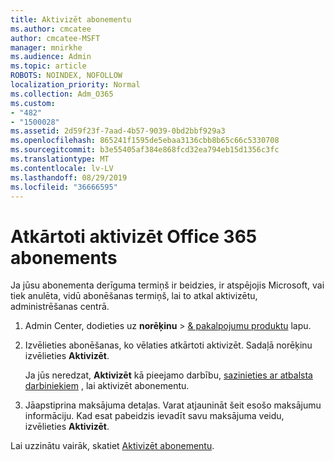 ```yaml
---
title: Aktivizēt abonementu
ms.author: cmcatee
author: cmcatee-MSFT
manager: mnirkhe
ms.audience: Admin
ms.topic: article
ROBOTS: NOINDEX, NOFOLLOW
localization_priority: Normal
ms.collection: Adm_O365
ms.custom:
- "482"
- "1500028"
ms.assetid: 2d59f23f-7aad-4b57-9039-0bd2bbf929a3
ms.openlocfilehash: 865241f1595de5ebaa3136cbb8b65c66c5330708
ms.sourcegitcommit: b3e55405af384e868fcd32ea794eb15d1356c3fc
ms.translationtype: MT
ms.contentlocale: lv-LV
ms.lasthandoff: 08/29/2019
ms.locfileid: "36666595"
---
```

# <a name="reactivate-an-office-365-subscription"></a>Atkārtoti aktivizēt Office 365 abonements

Ja jūsu abonementa derīguma termiņš ir beidzies, ir atspējojis Microsoft, vai tiek anulēta, vidū abonēšanas termiņš, lai to atkal aktivizētu, administrēšanas centrā.
  
1. Admin Center, dodieties uz **norēķinu** \> [& pakalpojumu produktu](https://go.microsoft.com/fwlink/p/?linkid=842054) lapu.

2. Izvēlieties abonēšanas, ko vēlaties atkārtoti aktivizēt. Sadaļā norēķinu izvēlieties **Aktivizēt**.

    Ja jūs neredzat, **Aktivizēt** kā pieejamo darbību, [sazinieties ar atbalsta darbiniekiem](https://docs.microsoft.com/office365/admin/contact-support-for-business-products?view=o365-worldwide) , lai aktivizēt abonementu.

3. Jāapstiprina maksājuma detaļas. Varat atjaunināt šeit esošo maksājumu informāciju. Kad esat pabeidzis ievadīt savu maksājuma veidu, izvēlieties **Aktivizēt**.

Lai uzzinātu vairāk, skatiet [Aktivizēt abonementu](https://docs.microsoft.com/office365/admin/subscriptions-and-billing/reactivate-your-subscription).